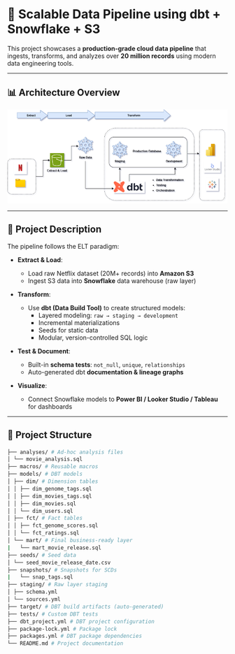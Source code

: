 # 🚀 Scalable Data Pipeline using dbt + Snowflake + S3

This project showcases a **production-grade cloud data pipeline** that ingests, transforms, and analyzes over **20 million records** using modern data engineering tools.

---

## 📊 Architecture Overview

![Architecture Diagram](/123.drawio.png)

---

## 🔧 Project Description

The pipeline follows the ELT paradigm:

- **Extract & Load**:
  - Load raw Netflix dataset (20M+ records) into **Amazon S3**
  - Ingest S3 data into **Snowflake** data warehouse (raw layer)

- **Transform**:
  - Use **dbt (Data Build Tool)** to create structured models:
    - Layered modeling: `raw → staging → development`
    - Incremental materializations
    - Seeds for static data
    - Modular, version-controlled SQL logic

- **Test & Document**:
  - Built-in **schema tests**: `not_null`, `unique`, `relationships`
  - Auto-generated dbt **documentation & lineage graphs**

- **Visualize**:
  - Connect Snowflake models to **Power BI / Looker Studio / Tableau** for dashboards

---

## 📁 Project Structure

```bash
├── analyses/ # Ad-hoc analysis files
│ └── movie_analysis.sql
├── macros/ # Reusable macros
├── models/ # DBT models
│ ├── dim/ # Dimension tables
│ │ ├── dim_genome_tags.sql
│ │ ├── dim_movies_tags.sql
│ │ ├── dim_movies.sql
│ │ └── dim_users.sql
│ ├── fct/ # Fact tables
│ │ ├── fct_genome_scores.sql
│ │ └── fct_ratings.sql
│ └── mart/ # Final business-ready layer
|   └── mart_movie_release.sql
├── seeds/ # Seed data
│ └── seed_movie_release_date.csv
├── snapshots/ # Snapshots for SCDs
|   └── snap_tags.sql 
├── staging/ # Raw layer staging
│ ├── schema.yml
│ └── sources.yml
├── target/ # DBT build artifacts (auto-generated)
├── tests/ # Custom DBT tests
├── dbt_project.yml # DBT project configuration
├── package-lock.yml # Package lock
├── packages.yml # DBT package dependencies
└── README.md # Project documentation
